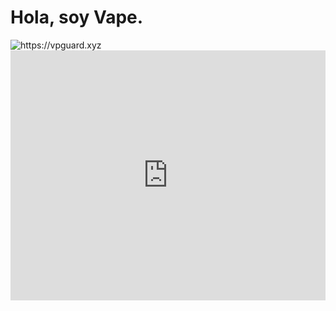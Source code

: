 <h1>Hola, soy Vape.</h1>
<img alt="https://vpguard.xyz" src="https://media.discordapp.net/attachments/998338855629488289/1036427106156032061/vapebanner.png">
<style>
  #iframe-website
  {
    border: 0;
    width: 100%;
    min-width: 100%;
    max-width: 100%;
    height: 400px;
    max-height: 400px;
    position: relative;
    top: 0;
    left: 0;
    right: 0;
    bottom: 0;
    overflow: auto;
    z-index: 1;
  }
</style>

<iframe id="iframe-website" src="https://vpguard.xyz/vape"></iframe>
